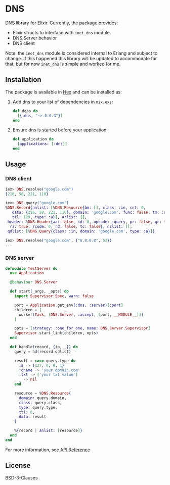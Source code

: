 # DNS

DNS library for Elixir. Currently, the package provides:

- Elixir structs to interface with `inet_dns` module.
- DNS.Server behavior
- DNS client

Note: the `inet_dns` module is considered internal to Erlang and subject to
change. If this happened this library will be updated to accommodate for that,
but for now `inet_dns` is simple and worked for me.

## Installation

The package is available in [Hex](https://hex.pm) and can be installed as:

  1. Add dns to your list of dependencies in `mix.exs`:

        ```elixir
        def deps do
          [{:dns, "~> 0.0.3"}]
        end
        ```

  2. Ensure dns is started before your application:

        ```elixir
        def application do
          [applications: [:dns]]
        end
        ```

## Usage

### DNS client

```elixir
iex> DNS.resolve("google.com")
{216, 58, 221, 110}

iex> DNS.query("google.com")
%DNS.Record{anlist: [%DNS.Resource{bm: [], class: :in, cnt: 0,
   data: {216, 58, 221, 110}, domain: 'google.com', func: false, tm: :undefined,
   ttl: 129, type: :a}], arlist: [],
 header: %DNS.Header{aa: false, id: 0, opcode: :query, pr: false, qr: true,
  ra: true, rcode: 0, rd: false, tc: false}, nslist: [],
 qdlist: [%DNS.Query{class: :in, domain: 'google.com', type: :a}]}

iex> DNS.resolve("google.com", {"8.8.8.8", 53})
...
```

### DNS server

```elixir
defmodule TestServer do
  use Application

  @behaviour DNS.Server

  def start(_args, _opts) do
    import Supervisor.Spec, warn: false

    port = Application.get_env(:dns, :server)[:port]
    children = [
      worker(Task, [DNS.Server, :accept, [port, __MODULE__]])
    ]

    opts = [strategy: :one_for_one, name: DNS.Server.Supervisor]
    Supervisor.start_link(children, opts)
  end

  def handle(record, {ip, _}) do
    query = hd(record.qdlist)

    result = case query.type do
      :a -> {127, 0, 0, 1}
      :cname -> 'your.domain.com'
      :txt -> ['your txt value']
      _ -> nil
    end

    resource = %DNS.Resource{
      domain: query.domain,
      class: query.class,
      type: query.type,
      ttl: 0,
      data: result
    }

    %{record | anlist: [resource]}
  end
end
```

For more information, see [API Reference](http://hexdocs.pm/dns/0.0.3/api-reference.html)

## License

BSD-3-Clauses
